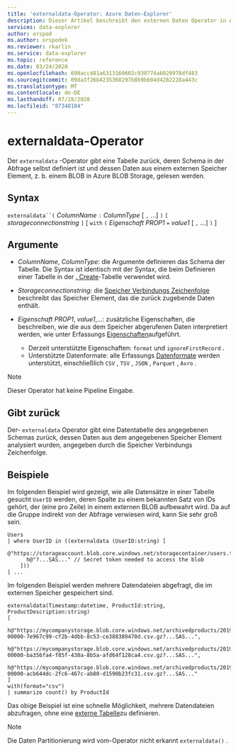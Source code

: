 ```yaml
---
title: 'externaldata-Operator: Azure Daten-Explorer'
description: Dieser Artikel beschreibt den externen Daten Operator in Azure Daten-Explorer.
services: data-explorer
author: orspod
ms.author: orspodek
ms.reviewer: rkarlin
ms.service: data-explorer
ms.topic: reference
ms.date: 03/24/2020
ms.openlocfilehash: 698acc481a6313160602c939774a6029978df483
ms.sourcegitcommit: 09da3f26b4235368297b8b9b604d4282228a443c
ms.translationtype: MT
ms.contentlocale: de-DE
ms.lasthandoff: 07/28/2020
ms.locfileid: "87348104"
---
```

# <a name="externaldata-operator"></a>externaldata-Operator

Der `externaldata` -Operator gibt eine Tabelle zurück, deren Schema in der Abfrage selbst definiert ist und dessen Daten aus einem externen Speicher Element, z. b. einem BLOB in Azure BLOB Storage, gelesen werden.

## <a name="syntax"></a>Syntax

`externaldata``(` *ColumnName* `:` *ColumnType* [ `,` ...] `)` `[` *storageconnectionstring* `]` [ `with` `(` *Eigenschaft PROP1* `=` *value1* [ `,` ...] `)` ]

## <a name="arguments"></a>Argumente

* *ColumnName*, *ColumnType*: die Argumente definieren das Schema der Tabelle.
  Die Syntax ist identisch mit der Syntax, die beim Definieren einer Tabelle in der [. Create](../management/create-table-command.md)-Tabelle verwendet wird.

* *Storageconnectionstring*: die [Speicher Verbindungs Zeichenfolge](../api/connection-strings/storage.md) beschreibt das Speicher Element, das die zurück zugebende Daten enthält.

* *Eigenschaft PROP1*, *value1*,...: zusätzliche Eigenschaften, die beschreiben, wie die aus dem Speicher abgerufenen Daten interpretiert werden, wie unter Erfassungs [Eigenschaften](../../ingestion-properties.md)aufgeführt.
    * Derzeit unterstützte Eigenschaften: `format` und `ignoreFirstRecord` .
    * Unterstützte Datenformate: alle Erfassungs [Datenformate](../../ingestion-supported-formats.md) werden unterstützt, einschließlich `CSV` , `TSV` , `JSON` , `Parquet` , `Avro` .

> [!NOTE]
> Dieser Operator hat keine Pipeline Eingabe.

## <a name="returns"></a>Gibt zurück

Der- `externaldata` Operator gibt eine Datentabelle des angegebenen Schemas zurück, dessen Daten aus dem angegebenen Speicher Element analysiert wurden, angegeben durch die Speicher Verbindungs Zeichenfolge.

## <a name="examples"></a>Beispiele

Im folgenden Beispiel wird gezeigt, wie alle Datensätze in einer Tabelle gesucht `UserID` werden, deren Spalte zu einem bekannten Satz von IDs gehört, der (eine pro Zeile) in einem externen BLOB aufbewahrt wird.
Da auf die Gruppe indirekt von der Abfrage verwiesen wird, kann Sie sehr groß sein.

```kusto
Users
| where UserID in ((externaldata (UserID:string) [
    @"https://storageaccount.blob.core.windows.net/storagecontainer/users.txt"
      h@"?...SAS..." // Secret token needed to access the blob
    ]))
| ...
```

Im folgenden Beispiel werden mehrere Datendateien abgefragt, die im externen Speicher gespeichert sind.

```kusto
externaldata(Timestamp:datetime, ProductId:string, ProductDescription:string)
[
  h@"https://mycompanystorage.blob.core.windows.net/archivedproducts/2019/01/01/part-00000-7e967c99-cf2b-4dbb-8c53-ce388389470d.csv.gz?...SAS...",
  h@"https://mycompanystorage.blob.core.windows.net/archivedproducts/2019/01/02/part-00000-ba356fa4-f85f-430a-8b5a-afd64f128ca4.csv.gz?...SAS...",
  h@"https://mycompanystorage.blob.core.windows.net/archivedproducts/2019/01/03/part-00000-acb644dc-2fc6-467c-ab80-d1590b23fc31.csv.gz?...SAS..."
]
with(format="csv")
| summarize count() by ProductId
```

Das obige Beispiel ist eine schnelle Möglichkeit, mehrere Datendateien abzufragen, ohne eine [externe Tabelle](schema-entities/externaltables.md)zu definieren.

> [!NOTE]
> Die Daten Partitionierung wird vom-Operator nicht erkannt `externaldata()` .
